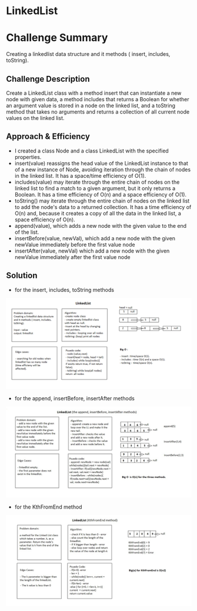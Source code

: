 # LinkedList

# Challenge Summary

Creating a linkedlist data structure and it methods ( insert, includes, toString).

## Challenge Description

Create a LinkedList class with a method insert that can instantiate a new node with given data, a method includes that returns a Boolean for whether an argument value is stored in a node on the linked list, and a toString method that takes no arguments and returns a collection of all current node values on the linked list.

## Approach & Efficiency

- I created a class Node and a class LinkedList with the specified properties.
- insert(value) reassigns the head value of the LinkedList instance to that of a new instance of Node, avoiding iteration through the chain of nodes in the linked list. It has a space/time efficiency of O(1).
- includes(value) may iterate through the entire chain of nodes on the linked list to find a match to a given argument, but it only returns a Boolean. It has a time efficiency of O(n) and a space efficiency of O(1).
- toString() may iterate through the entire chain of nodes on the linked list to add the node's data to a returned collection. It has a time efficiency of O(n) and, because it creates a copy of all the data in the linked list, a space efficiency of O(n).
- append(value), which adds a new node with the given value to the end of the list.
- insertBefore(value, newVal), which add a new node with the given newValue immediately before the first value node
- insertAfter(value, newVal) which add a new node with the given newValue immediately after the first value node

## Solution
- for the insert, includes, toString methods

![](../../assets/linkedlist.png)

- for the append, insertBefore, insertAfter methods

![](../../assets/linkedlist2.jpg)

- for the KthFromEnd method

![](../../assets/linkedlist3.jpg)

